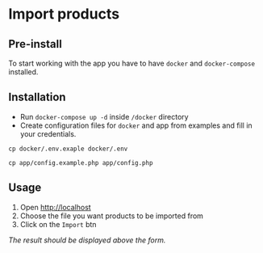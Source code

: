 # Import products

## Pre-install
To start working with the app you have to have `docker` and `docker-compose` installed.

## Installation
* Run `docker-compose up -d` inside `/docker` directory
* Create configuration files for `docker` and app from examples and fill in your credentials.

`cp docker/.env.exaple docker/.env`

`cp app/config.example.php app/config.php`

## Usage
1. Open [http://localhost][local]
2. Choose the file you want products to be imported from
3. Click on the `Import` btn

_The result should be displayed above the form._

[local]: http://localhost